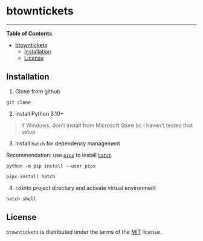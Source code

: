 # btowntickets

<!-- [![PyPI - Version](https://img.shields.io/pypi/v/btowntickets.svg)](https://pypi.org/project/btowntickets)
[![PyPI - Python Version](https://img.shields.io/pypi/pyversions/btowntickets.svg)](https://pypi.org/project/btowntickets) -->

-----

**Table of Contents**

- [btowntickets](#btowntickets)
  - [Installation](#installation)
  - [License](#license)

## Installation

1) Clone from github

```console
git clone 
```

2) Install Python 3.10+

> If Windows, don't install from Microsoft Store bc I haven't tested that setup

3) Install `hatch` for dependency management

Recommendation: use [`pipx`](https://pipx.pypa.io/stable/) to install [`hatch`](https://hatch.pypa.io/latest/)

```console
python -m pip install --user pipx
```

```console
pipx install hatch
```

4) `cd` into project directory and activate virtual environment

```console
hatch shell
```

## License

`btowntickets` is distributed under the terms of the [MIT](https://spdx.org/licenses/MIT.html) license.
